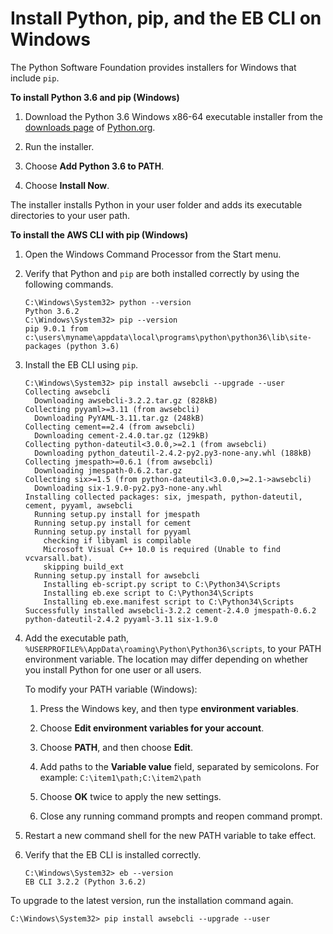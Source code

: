 # Install Python, pip, and the EB CLI on Windows<a name="eb-cli3-install-windows"></a>

The Python Software Foundation provides installers for Windows that include `pip`\.

**To install Python 3\.6 and pip \(Windows\)**

1. Download the Python 3\.6 Windows x86\-64 executable installer from the [downloads page](https://www.python.org/downloads/release/python-362/) of [Python\.org](https://www.python.org)\.

1. Run the installer\.

1. Choose **Add Python 3\.6 to PATH**\.

1. Choose **Install Now**\.

The installer installs Python in your user folder and adds its executable directories to your user path\.

**To install the AWS CLI with pip \(Windows\)**

1. Open the Windows Command Processor from the Start menu\.

1. Verify that Python and `pip` are both installed correctly by using the following commands\.

   ```
   C:\Windows\System32> python --version
   Python 3.6.2
   C:\Windows\System32> pip --version
   pip 9.0.1 from c:\users\myname\appdata\local\programs\python\python36\lib\site-packages (python 3.6)
   ```

1. Install the EB CLI using `pip`\.

   ```
   C:\Windows\System32> pip install awsebcli --upgrade --user
   Collecting awsebcli
     Downloading awsebcli-3.2.2.tar.gz (828kB)
   Collecting pyyaml>=3.11 (from awsebcli)
     Downloading PyYAML-3.11.tar.gz (248kB)
   Collecting cement==2.4 (from awsebcli)
     Downloading cement-2.4.0.tar.gz (129kB)
   Collecting python-dateutil<3.0.0,>=2.1 (from awsebcli)
     Downloading python_dateutil-2.4.2-py2.py3-none-any.whl (188kB)
   Collecting jmespath>=0.6.1 (from awsebcli)
     Downloading jmespath-0.6.2.tar.gz
   Collecting six>=1.5 (from python-dateutil<3.0.0,>=2.1->awsebcli)
     Downloading six-1.9.0-py2.py3-none-any.whl
   Installing collected packages: six, jmespath, python-dateutil, cement, pyyaml, awsebcli
     Running setup.py install for jmespath
     Running setup.py install for cement
     Running setup.py install for pyyaml
       checking if libyaml is compilable
       Microsoft Visual C++ 10.0 is required (Unable to find vcvarsall.bat).
       skipping build_ext
     Running setup.py install for awsebcli
       Installing eb-script.py script to C:\Python34\Scripts
       Installing eb.exe script to C:\Python34\Scripts
       Installing eb.exe.manifest script to C:\Python34\Scripts
   Successfully installed awsebcli-3.2.2 cement-2.4.0 jmespath-0.6.2 python-dateutil-2.4.2 pyyaml-3.11 six-1.9.0
   ```

1. Add the executable path, `%USERPROFILE%\AppData\roaming\Python\Python36\scripts`, to your PATH environment variable\. The location may differ depending on whether you install Python for one user or all users\.

   To modify your PATH variable \(Windows\):

   1. Press the Windows key, and then type **environment variables**\.

   1. Choose **Edit environment variables for your account**\.

   1. Choose **PATH**, and then choose **Edit**\.

   1. Add paths to the **Variable value** field, separated by semicolons\. For example: `C:\item1\path;C:\item2\path`

   1. Choose **OK** twice to apply the new settings\.

   1. Close any running command prompts and reopen command prompt\.

1.  Restart a new command shell for the new PATH variable to take effect\. 

1. Verify that the EB CLI is installed correctly\.

   ```
   C:\Windows\System32> eb --version
   EB CLI 3.2.2 (Python 3.6.2)
   ```

To upgrade to the latest version, run the installation command again\.

```
C:\Windows\System32> pip install awsebcli --upgrade --user
```